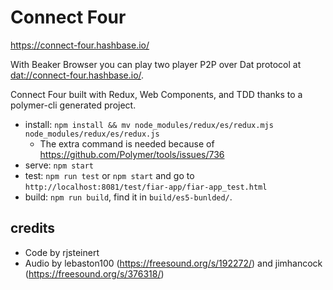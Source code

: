 # Connect Four

https://connect-four.hashbase.io/

With Beaker Browser you can play two player P2P over Dat protocol at [dat://connect-four.hashbase.io/](dat://connect-four.hashbase.io/).

Connect Four built with Redux, Web Components, and TDD thanks to a polymer-cli generated project.

- install: `npm install && mv node_modules/redux/es/redux.mjs node_modules/redux/es/redux.js`
  - The extra command is needed because of https://github.com/Polymer/tools/issues/736
- serve: `npm start`
- test: `npm run test` or `npm start` and go to `http://localhost:8081/test/fiar-app/fiar-app_test.html`
- build: `npm run build`, find it in `build/es5-bunlded/`. 

## credits
- Code by rjsteinert
- Audio by lebaston100 (https://freesound.org/s/192272/) and jimhancock (https://freesound.org/s/376318/)
